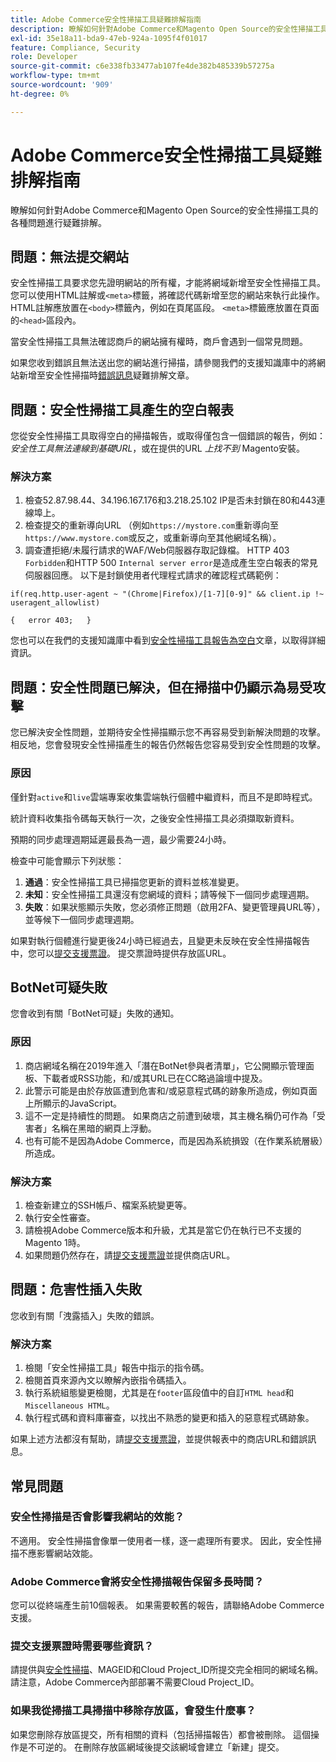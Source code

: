 ```yaml
---
title: Adobe Commerce安全性掃描工具疑難排解指南
description: 瞭解如何針對Adobe Commerce和Magento Open Source的安全性掃描工具的各種問題進行疑難排解。
exl-id: 35e18a11-bda9-47eb-924a-1095f4f01017
feature: Compliance, Security
role: Developer
source-git-commit: c6e338fb33477ab107fe4de382b485339b57275a
workflow-type: tm+mt
source-wordcount: '909'
ht-degree: 0%

---
```


# Adobe Commerce安全性掃描工具疑難排解指南

瞭解如何針對Adobe Commerce和Magento Open Source的安全性掃描工具的各種問題進行疑難排解。

## 問題：無法提交網站

安全性掃描工具要求您先證明網站的所有權，才能將網域新增至安全性掃描工具。 您可以使用HTML註解或`<meta>`標籤，將確認代碼新增至您的網站來執行此操作。 HTML註解應放置在`<body>`標籤內，例如在頁尾區段。 `<meta>`標籤應放置在頁面的`<head>`區段內。

當安全性掃描工具無法確認商戶的網站擁有權時，商戶會遇到一個常見問題。

如果您收到錯誤且無法送出您的網站進行掃描，請參閱我們的支援知識庫中的將網站新增至安全性掃描時[錯誤訊息](/help/troubleshooting/miscellaneous/error-message-adding-site-into-security-scan.md)疑難排解文章。

## 問題：安全性掃描工具產生的空白報表

您從安全性掃描工具取得空白的掃描報告，或取得僅包含一個錯誤的報告，例如： *安全性工具無法連線到基礎URL*，或在提供的URL *上找不到* Magento安裝。

### 解決方案

1. 檢查52.87.98.44、34.196.167.176和3.218.25.102 IP是否未封鎖在80和443連線埠上。
1. 檢查提交的重新導向URL （例如`https://mystore.com`重新導向至`https://www.mystore.com`或反之，或重新導向至其他網域名稱）。
1. 調查遭拒絕/未履行請求的WAF/Web伺服器存取記錄檔。 HTTP 403 `Forbidden`和HTTP 500 `Internal server error`是造成產生空白報表的常見伺服器回應。 以下是封鎖使用者代理程式請求的確認程式碼範例：

```code block
if(req.http.user-agent ~ "(Chrome|Firefox)/[1-7][0-9]" && client.ip !~ useragent_allowlist)

{   error 403;   }
```

您也可以在我們的支援知識庫中看到[安全性掃描工具報告為空白](/help/troubleshooting/miscellaneous/the-security-scan-tool-report-is-blank.md)文章，以取得詳細資訊。

## 問題：安全性問題已解決，但在掃描中仍顯示為易受攻擊

您已解決安全性問題，並期待安全性掃描顯示您不再容易受到新解決問題的攻擊。 相反地，您會發現安全性掃描產生的報告仍然報告您容易受到安全性問題的攻擊。

### 原因

僅針對`active`和`live`雲端專案收集雲端執行個體中繼資料，而且不是即時程式。

統計資料收集指令碼每天執行一次，之後安全性掃描工具必須擷取新資料。

預期的同步處理週期延遲最長為一週，最少需要24小時。

檢查中可能會顯示下列狀態：

1. **通過**：安全性掃描工具已掃描您更新的資料並核准變更。
1. **未知**：安全性掃描工具還沒有您網域的資料；請等候下一個同步處理週期。
1. **失敗**：如果狀態顯示失敗，您必須修正問題（啟用2FA、變更管理員URL等），並等候下一個同步處理週期。

如果對執行個體進行變更後24小時已經過去，且變更未反映在安全性掃描報告中，您可以[提交支援票證](/help/help-center-guide/help-center/magento-help-center-user-guide.md#submit-ticket)。 提交票證時提供存放區URL。

## BotNet可疑失敗

您會收到有關「BotNet可疑」失敗的通知。

### 原因

1. 商店網域名稱在2019年進入「潛在BotNet參與者清單」，它公開顯示管理面板、下載者或RSS功能，和/或其URL已在CC略過論壇中提及。
1. 此警示可能是由於存放區遭到危害和/或惡意程式碼的跡象所造成，例如頁面上所顯示的JavaScript。
1. 這不一定是持續性的問題。 如果商店之前遭到破壞，其主機名稱仍可作為「受害者」名稱在黑暗的網頁上浮動。
1. 也有可能不是因為Adobe Commerce，而是因為系統損毀（在作業系統層級）所造成。

### 解決方案

1. 檢查新建立的SSH帳戶、檔案系統變更等。
1. 執行安全性審查。
1. 請檢視Adobe Commerce版本和升級，尤其是當它仍在執行已不支援的Magento 1時。
1. 如果問題仍然存在，請[提交支援票證](/help/help-center-guide/help-center/magento-help-center-user-guide.md#submit-ticket)並提供商店URL。

## 問題：危害性插入失敗

您收到有關「洩露插入」失敗的錯誤。

### 解決方案

1. 檢閱「安全性掃描工具」報告中指示的指令碼。
1. 檢閱首頁來源內文以瞭解內嵌指令碼插入。
1. 執行系統組態變更檢閱，尤其是在`footer`區段值中的自訂`HTML head`和`Miscellaneous HTML`。
1. 執行程式碼和資料庫審查，以找出不熟悉的變更和插入的惡意程式碼跡象。

如果上述方法都沒有幫助，請[提交支援票證](/help/help-center-guide/help-center/magento-help-center-user-guide.md#submit-ticket)，並提供報表中的商店URL和錯誤訊息。

## 常見問題

### 安全性掃描是否會影響我網站的效能？

不適用。 安全性掃描會像單一使用者一樣，逐一處理所有要求。 因此，安全性掃描不應影響網站效能。

### Adobe Commerce會將安全性掃描報告保留多長時間？

您可以從終端產生前10個報表。 如果需要較舊的報告，請聯絡Adobe Commerce支援。

### 提交支援票證時需要哪些資訊？

請提供與[安全性掃描](https://experienceleague.adobe.com/en/docs/experience-cloud-kcs/kbarticles/ka-26357)、MAGEID和Cloud Project_ID所提交完全相同的網域名稱。 請注意，Adobe Commerce內部部署不需要Cloud Project_ID。

### 如果我從掃描工具掃描中移除存放區，會發生什麼事？

如果您刪除存放區提交，所有相關的資料（包括掃描報告）都會被刪除。 這個操作是不可逆的。 在刪除存放區網域後提交該網域會建立「新建」提交。

